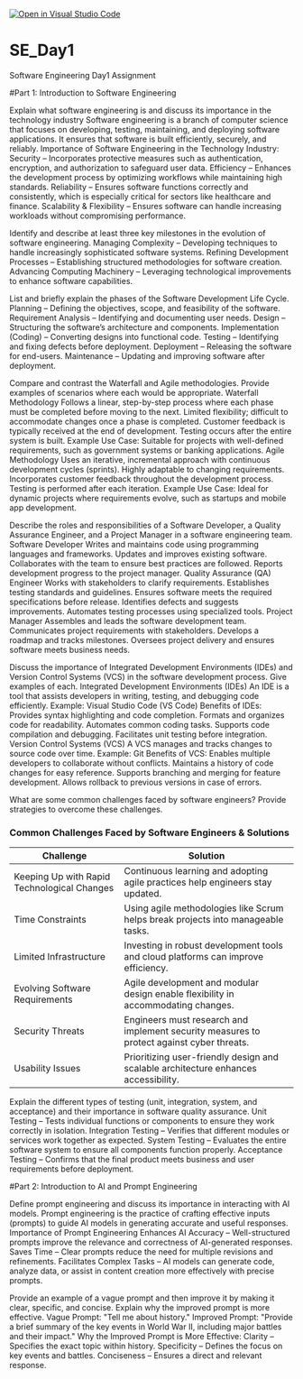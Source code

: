 [![Open in Visual Studio Code](https://classroom.github.com/assets/open-in-vscode-2e0aaae1b6195c2367325f4f02e2d04e9abb55f0b24a779b69b11b9e10269abc.svg)](https://classroom.github.com/online_ide?assignment_repo_id=18367398&assignment_repo_type=AssignmentRepo)
# SE_Day1
Software Engineering Day1 Assignment

#Part 1: Introduction to Software Engineering


Explain what software engineering is and discuss its importance in the technology industry
Software engineering is a branch of computer science that focuses on developing, testing, maintaining, and deploying software applications. It ensures that software is built efficiently, securely, and reliably.
Importance of Software Engineering in the Technology Industry:
Security – Incorporates protective measures such as authentication, encryption, and authorization to safeguard user data.
Efficiency – Enhances the development process by optimizing workflows while maintaining high standards.
Reliability – Ensures software functions correctly and consistently, which is especially critical for sectors like healthcare and finance.
Scalability & Flexibility – Ensures software can handle increasing workloads without compromising performance.


Identify and describe at least three key milestones in the evolution of software engineering.
Managing Complexity – Developing techniques to handle increasingly sophisticated software systems.
Refining Development Processes – Establishing structured methodologies for software creation.
Advancing Computing Machinery – Leveraging technological improvements to enhance software capabilities.

List and briefly explain the phases of the Software Development Life Cycle.
Planning – Defining the objectives, scope, and feasibility of the software.
Requirement Analysis – Identifying and documenting user needs.
Design – Structuring the software’s architecture and components.
Implementation (Coding) – Converting designs into functional code.
Testing – Identifying and fixing defects before deployment.
Deployment – Releasing the software for end-users.
Maintenance – Updating and improving software after deployment.


Compare and contrast the Waterfall and Agile methodologies. Provide examples of scenarios where each would be appropriate.
Waterfall Methodology
Follows a linear, step-by-step process where each phase must be completed before moving to the next.
Limited flexibility; difficult to accommodate changes once a phase is completed.
Customer feedback is typically received at the end of development.
Testing occurs after the entire system is built.
Example Use Case: Suitable for projects with well-defined requirements, such as government systems or banking applications.
Agile Methodology
Uses an iterative, incremental approach with continuous development cycles (sprints).
Highly adaptable to changing requirements.
Incorporates customer feedback throughout the development process.
Testing is performed after each iteration.
Example Use Case: Ideal for dynamic projects where requirements evolve, such as startups and mobile app development.


Describe the roles and responsibilities of a Software Developer, a Quality Assurance Engineer, and a Project Manager in a software engineering team.
Software Developer
Writes and maintains code using programming languages and frameworks.
Updates and improves existing software.
Collaborates with the team to ensure best practices are followed.
Reports development progress to the project manager.
Quality Assurance (QA) Engineer
Works with stakeholders to clarify requirements.
Establishes testing standards and guidelines.
Ensures software meets the required specifications before release.
Identifies defects and suggests improvements.
Automates testing processes using specialized tools.
Project Manager
Assembles and leads the software development team.
Communicates project requirements with stakeholders.
Develops a roadmap and tracks milestones.
Oversees project delivery and ensures software meets business needs.


Discuss the importance of Integrated Development Environments (IDEs) and Version Control Systems (VCS) in the software development process. Give examples of each.
Integrated Development Environments (IDEs)
An IDE is a tool that assists developers in writing, testing, and debugging code efficiently.
Example: Visual Studio Code (VS Code)
Benefits of IDEs:
Provides syntax highlighting and code completion.
Formats and organizes code for readability.
Automates common coding tasks.
Supports code compilation and debugging.
Facilitates unit testing before integration.
Version Control Systems (VCS)
A VCS manages and tracks changes to source code over time.
Example: Git
Benefits of VCS:
Enables multiple developers to collaborate without conflicts.
Maintains a history of code changes for easy reference.
Supports branching and merging for feature development.
Allows rollback to previous versions in case of errors.


What are some common challenges faced by software engineers? Provide strategies to overcome these challenges.
### Common Challenges Faced by Software Engineers & Solutions  

| Challenge                                  | Solution |
|--------------------------------------------|----------|
| Keeping Up with Rapid Technological Changes | Continuous learning and adopting agile practices help engineers stay updated. |
| Time Constraints                            | Using agile methodologies like Scrum helps break projects into manageable tasks. |
| Limited Infrastructure                      | Investing in robust development tools and cloud platforms can improve efficiency. |
| Evolving Software Requirements              | Agile development and modular design enable flexibility in accommodating changes. |
| Security Threats                            | Engineers must research and implement security measures to protect against cyber threats. |
| Usability Issues                            | Prioritizing user-friendly design and scalable architecture enhances accessibility. |


Explain the different types of testing (unit, integration, system, and acceptance) and their importance in software quality assurance.
Unit Testing – Tests individual functions or components to ensure they work correctly in isolation.
Integration Testing – Verifies that different modules or services work together as expected.
System Testing – Evaluates the entire software system to ensure all components function properly.
Acceptance Testing – Confirms that the final product meets business and user requirements before deployment.


#Part 2: Introduction to AI and Prompt Engineering


Define prompt engineering and discuss its importance in interacting with AI models.
Prompt engineering is the practice of crafting effective inputs (prompts) to guide AI models in generating accurate and useful responses.
Importance of Prompt Engineering
Enhances AI Accuracy – Well-structured prompts improve the relevance and correctness of AI-generated responses.
Saves Time – Clear prompts reduce the need for multiple revisions and refinements.
Facilitates Complex Tasks – AI models can generate code, analyze data, or assist in content creation more effectively with precise prompts.



Provide an example of a vague prompt and then improve it by making it clear, specific, and concise. Explain why the improved prompt is more effective.
Vague Prompt:
"Tell me about history."
Improved Prompt:
"Provide a brief summary of the key events in World War II, including major battles and their impact."
Why the Improved Prompt is More Effective:
Clarity – Specifies the exact topic within history.
Specificity – Defines the focus on key events and battles.
Conciseness – Ensures a direct and relevant response.
